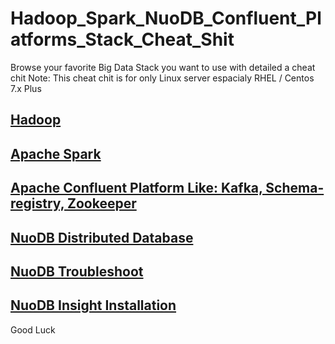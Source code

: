 # Hadoop_Spark_NuoDB_Confluent_Platforms_Stack_Cheat_Shit

Browse your favorite Big Data Stack you want to use with detailed a cheat chit
Note: This cheat chit is for only Linux server espacialy RHEL / Centos 7.x Plus

## [Hadoop](https://github.com/HodardHazwinayo/Hadoop-Spark-NuoDB-Confluent-Platforms-Stack-Cheat_Shit/blob/master/Hadoop%20Installations%20Processes.md)
## [Apache Spark](https://github.com/HodardHazwinayo/Hadoop-Spark-NuoDB-Confluent-Platforms-Stack-Cheat_Shit/blob/master/Spark%20installation%20and%20configurations%20on%20Centos%20Linux.md)
## [Apache Confluent Platform Like: Kafka, Schema-registry, Zookeeper ]()
## [NuoDB Distributed Database](https://github.com/HodardHazwinayo/Hadoop-Spark-NuoDB-Confluent-Platforms-Stack-Cheat_Shit/blob/master/NuoDB%20Database%20Installation%20Processes%20on%20Centos%20Linux.md)
## [NuoDB Troubleshoot](https://github.com/HodardHazwinayo/Hadoop-Spark-NuoDB-Confluent-Platforms-Stack-Cheat_Shit/blob/master/Troubleshooting%20With%20NuoDB%20Command%20cheat%20chit.md)
## [NuoDB Insight Installation](https://github.com/HodardHazwinayo/Hadoop-Spark-NuoDB-Confluent-Platforms-Stack-Cheat_Shit/blob/master/nuodb%20insight%20installation.md)

Good Luck